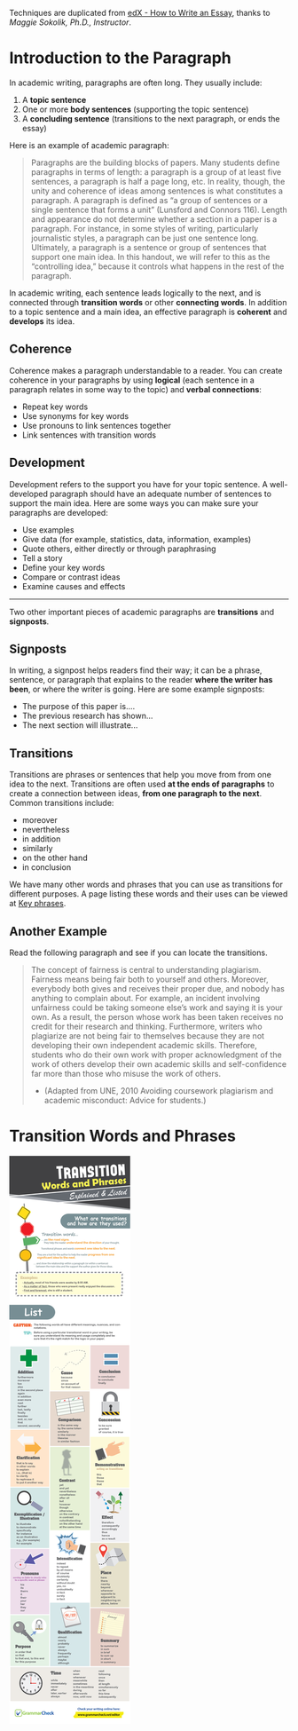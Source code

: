 Techniques are duplicated from [edX - How to Write an Essay](https://learning.edx.org/course/course-v1:BerkeleyX+ColWri2.1x+1T2021/home), thanks to *Maggie Sokolik, Ph.D., Instructor*.

# Introduction to the Paragraph

In academic writing, paragraphs are often long. They usually include:

1. A **topic sentence**
2. One or more **body sentences** (supporting the topic sentence)
3. A **concluding sentence** (transitions to the next paragraph, or ends the essay)

Here is an example of academic paragraph:

> Paragraphs are the building blocks of papers. Many students define paragraphs in terms of length: a paragraph is a group of at least five sentences, a paragraph is half a page long, etc. In reality, though, the unity and coherence of ideas among sentences is what constitutes a paragraph. A paragraph is defined as “a group of sentences or a single sentence that forms a unit” (Lunsford and Connors 116). Length and appearance do not determine whether a section in a paper is a paragraph. For instance, in some styles of writing, particularly journalistic styles, a paragraph can be just one sentence long. Ultimately, a paragraph is a sentence or group of sentences that support one main idea. In this handout, we will refer to this as the “controlling idea,” because it controls what happens in the rest of the paragraph.

In academic writing, each sentence leads logically to the next, and is connected through **transition words** or other **connecting words**. In addition to a topic sentence and a main idea, an effective paragraph is **coherent** and **develops** its idea.

## Coherence

Coherence makes a paragraph understandable to a reader. You can create coherence in your paragraphs by using **logical** (each sentence in a paragraph relates in some way to the topic) and **verbal connections**:

- Repeat key words
- Use synonyms for key words
- Use pronouns to link sentences together
- Link sentences with transition words 

## Development

Development refers to the support you have for your topic sentence. A well-developed paragraph should have an adequate number of sentences to support the main idea. Here are some ways you can make sure your paragraphs are developed:

- Use examples 
- Give data (for example, statistics, data, information, examples)
- Quote others, either directly or through paraphrasing
- Tell a story
- Define your key words
- Compare or contrast ideas
- Examine causes and effects

---

Two other important pieces of academic paragraphs are **transitions** and **signposts**.  

## Signposts

In writing, a signpost helps readers find their way; it can be a phrase, sentence, or paragraph that explains to the reader **where the writer has been**, or where the writer is going. Here are some example signposts:

- The purpose of this paper is....
- The previous research has shown...
- The next section will illustrate...

## Transitions

Transitions are phrases or sentences that help you move from from one idea to the next. Transitions are often used **at the ends of paragraphs** to create a connection between ideas, **from one paragraph to the next**. Common transitions include:

- moreover
- nevertheless
- in addition
- similarly
- on the other hand
- in conclusion

We have many other words and phrases that you can use as transitions for different purposes. A page listing these words and their uses can be viewed at [Key phrases](../basics/key_phrases.md).

## Another Example

Read the following paragraph and see if you can locate the transitions.

> The concept of fairness is central to understanding plagiarism. Fairness means being fair both to yourself and others. Moreover, everybody both gives and receives their proper due, and nobody has anything to complain about. For example, an incident involving unfairness could be taking someone else’s work and saying it is your own. As a result, the person whose work has been taken receives no credit for their research and thinking. Furthermore, writers who plagiarize are not being fair to themselves because they are not developing their own independent academic skills. Therefore, students who do their own work with proper acknowledgment of the work of others develop their own academic skills and self-confidence far more than those who misuse the work of others.
> * (Adapted from UNE, 2010 Avoiding coursework plagiarism and academic misconduct: Advice for students.) 


# Transition Words and Phrases

![](../assets/transition-words-infographic.jpg)